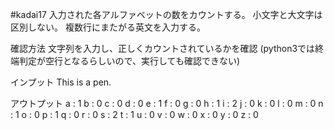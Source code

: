 ﻿#kadai17
入力された各アルファベットの数をカウントする。
小文字と大文字は区別しない。
複数行にまたがる英文を入力する。


確認方法
文字列を入力し、正しくカウントされているかを確認
(python3では終端判定が空行となるらしいので、実行しても確認できない)

インプット
This is a pen.

アウトプット
a : 1
b : 0
c : 0
d : 0
e : 1
f : 0
g : 0
h : 1
i : 2
j : 0
k : 0
l : 0
m : 0
n : 1
o : 0
p : 1
q : 0
r : 0
s : 2
t : 1
u : 0
v : 0
w : 0
x : 0
y : 0
z : 0